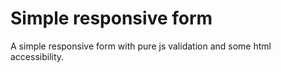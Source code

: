 # Simple responsive form
A simple responsive form with pure js validation and some html accessibility. 
